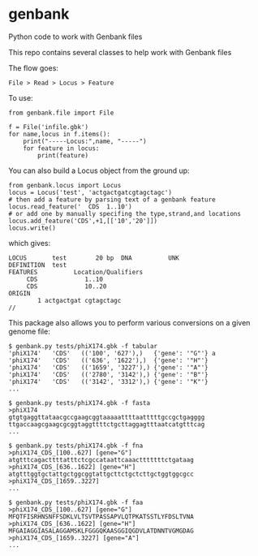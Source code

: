# genbank
Python code to work with Genbank files

This repo contains several classes to help work with Genbank files

The flow goes:
```
File > Read > Locus > Feature
```

To use:
```
from genbank.file import File

f = File('infile.gbk')
for name,locus in f.items():
	print("-----Locus:",name, "-----")
	for feature in locus:
		print(feature)
```


You can also build a Locus object from the ground up:
```
from genbank.locus import Locus
locus = Locus('test', 'actgactgatcgtagctagc')
# then add a feature by parsing text of a genbank feature
locus.read_feature('  CDS  1..10')
# or add one by manually specifing the type,strand,and locations
locus.add_feature('CDS',+1,[['10','20']])
locus.write()
```
which gives:
```
LOCUS       test        20 bp  DNA          UNK
DEFINITION  test
FEATURES          Location/Qualifiers
     CDS             1..10
     CDS             10..20
ORIGIN
        1 actgactgat cgtagctagc
//
```



This package also allows you to perform various conversions on a given genome file:
```
$ genbank.py tests/phiX174.gbk -f tabular
'phiX174'	'CDS'	(('100', '627'),)	{'gene': '"G"'}	a
'phiX174'	'CDS'	(('636', '1622'),)	{'gene': '"H"'}
'phiX174'	'CDS'	(('1659', '3227'),)	{'gene': '"A"'}
'phiX174'	'CDS'	(('2780', '3142'),)	{'gene': '"B"'}
'phiX174'	'CDS'	(('3142', '3312'),)	{'gene': '"K"'}
...

$ genbank.py tests/phiX174.gbk -f fasta
>phiX174
gtgtgaggttataacgccgaagcggtaaaaattttaatttttgccgctgagggg
ttgaccaagcgaagcgcggtaggttttctgcttaggagtttaatcatgtttcag
...

$ genbank.py tests/phiX174.gbk -f fna
>phiX174_CDS_[100..627] [gene="G"]
atgtttcagacttttatttctcgccataattcaaactttttttctgataag
>phiX174_CDS_[636..1622] [gene="H"]
atgtttggtgctattgctggcggtattgcttctgctcttgctggtggcgcc
>phiX174_CDS_[1659..3227]
...

$ genbank.py tests/phiX174.gbk -f faa
>phiX174_CDS_[100..627] [gene="G"]
MFQTFISRHNSNFFSDKLVLTSVTPASSAPVLQTPKATSSTLYFDSLTVNA
>phiX174_CDS_[636..1622] [gene="H"]
MFGAIAGGIASALAGGAMSKLFGGGQKAASGGIQGDVLATDNNTVGMGDAG
>phiX174_CDS_[1659..3227] [gene="A"]
...
```



